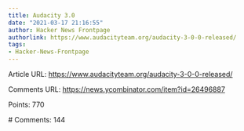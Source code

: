 ```yaml
---
title: Audacity 3.0
date: "2021-03-17 21:16:55"
author: Hacker News Frontpage
authorlink: https://www.audacityteam.org/audacity-3-0-0-released/
tags:
- Hacker-News-Frontpage
---
```


<p>Article URL: <a href="https://www.audacityteam.org/audacity-3-0-0-released/">https://www.audacityteam.org/audacity-3-0-0-released/</a></p>
<p>Comments URL: <a href="https://news.ycombinator.com/item?id=26496887">https://news.ycombinator.com/item?id=26496887</a></p>
<p>Points: 770</p>
<p># Comments: 144</p>
